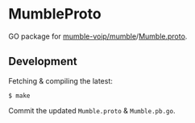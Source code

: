 # MumbleProto

GO package for [mumble-voip/mumble][]/[Mumble.proto][].


## Development

Fetching & compiling the latest:

    $ make

Commit the updated `Mumble.proto` & `Mumble.pb.go`.


[mumble-voip/mumble]: https://github.com/mumble-voip/mumble
[Mumble.proto]: https://github.com/mumble-voip/mumble/blob/master/src/Mumble.proto

